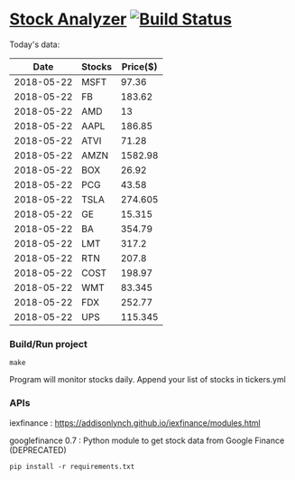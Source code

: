 # [Stock Analyzer](https://ogoyal.github.io/StockAnalyzer/) [![Build Status](https://travis-ci.org/ogoyal/StockAnalyzer.svg?branch=master)](https://travis-ci.org/ogoyal/StockAnalyzer)

Today's data:

| Date| Stocks| Price($) | 
| --- | --- | ---  | 
| 2018-05-22| MSFT| 97.36 | 
| 2018-05-22| FB| 183.62 | 
| 2018-05-22| AMD| 13 | 
| 2018-05-22| AAPL| 186.85 | 
| 2018-05-22| ATVI| 71.28 | 
| 2018-05-22| AMZN| 1582.98 | 
| 2018-05-22| BOX| 26.92 | 
| 2018-05-22| PCG| 43.58 | 
| 2018-05-22| TSLA| 274.605 | 
| 2018-05-22| GE| 15.315 | 
| 2018-05-22| BA| 354.79 | 
| 2018-05-22| LMT| 317.2 | 
| 2018-05-22| RTN| 207.8 | 
| 2018-05-22| COST| 198.97 | 
| 2018-05-22| WMT| 83.345 | 
| 2018-05-22| FDX| 252.77 | 
| 2018-05-22| UPS| 115.345 | 

### Build/Run project

```
make
```

Program will monitor stocks daily. Append your list of stocks in tickers.yml

### APIs
iexfinance : https://addisonlynch.github.io/iexfinance/modules.html

googlefinance 0.7 : Python module to get stock data from Google Finance (DEPRECATED)

```
pip install -r requirements.txt
```
